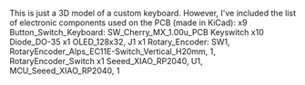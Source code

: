 This is just a 3D model of a custom keyboard. However, I've included the list of electronic components used on the PCB (made in KiCad):
x9 Button_Switch_Keyboard: SW_Cherry_MX_1.00u_PCB Keyswitch
x10 Diode_DO-35
x1 OLED_128x32, J1
x1 Rotary_Encoder: SW1, RotaryEncoder_Alps_EC11E-Switch_Vertical_H20mm, 1, RotaryEncoder_Switch
x1 Seeed_XIAO_RP2040, U1, MCU_Seeed_XIAO_RP2040, 1
